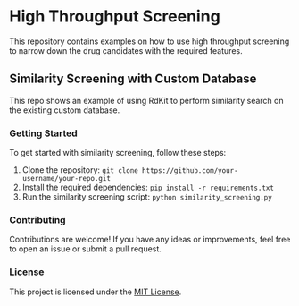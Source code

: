 # High Throughput Screening

This repository contains examples on how to use high throughput screening to narrow down the drug candidates with the required features.

## Similarity Screening with Custom Database

This repo shows an example of using RdKit to perform similarity search on the existing custom database. 

### Getting Started

To get started with similarity screening, follow these steps:

1. Clone the repository: `git clone https://github.com/your-username/your-repo.git`
2. Install the required dependencies: `pip install -r requirements.txt`
3. Run the similarity screening script: `python similarity_screening.py`

### Contributing

Contributions are welcome! If you have any ideas or improvements, feel free to open an issue or submit a pull request.

### License

This project is licensed under the [MIT License](LICENSE).